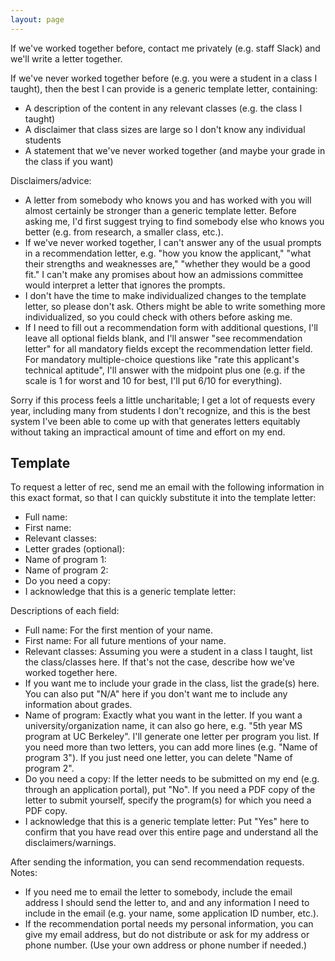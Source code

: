 ```yaml
---
layout: page
---
```


If we've worked together before, contact me privately (e.g. staff Slack) and we'll write a letter together.

If we've never worked together before (e.g. you were a student in a class I taught), then the best I can provide is a generic template letter, containing:
- A description of the content in any relevant classes (e.g. the class I taught)
- A disclaimer that class sizes are large so I don't know any individual students
- A statement that we've never worked together (and maybe your grade in the class if you want)

Disclaimers/advice:
- A letter from somebody who knows you and has worked with you will almost certainly be stronger than a generic template letter. Before asking me, I'd first suggest trying to find somebody else who knows you better (e.g. from research, a smaller class, etc.).
- If we've never worked together, I can't answer any of the usual prompts in a recommendation letter, e.g. "how you know the applicant," "what their strengths and weaknesses are," "whether they would be a good fit." I can't make any promises about how an admissions committee would interpret a letter that ignores the prompts.
- I don't have the time to make individualized changes to the template letter, so please don't ask. Others might be able to write something more individualized, so you could check with others before asking me.
- If I need to fill out a recommendation form with additional questions, I'll leave all optional fields blank, and I'll answer "see recommendation letter" for all mandatory fields except the recommendation letter field. For mandatory multiple-choice questions like "rate this applicant's technical aptitude", I'll answer with the midpoint plus one (e.g. if the scale is 1 for worst and 10 for best, I'll put 6/10 for everything).

Sorry if this process feels a little uncharitable; I get a lot of requests every year, including many from students I don't recognize, and this is the best system I've been able to come up with that generates letters equitably without taking an impractical amount of time and effort on my end.

## Template

To request a letter of rec, send me an email with the following information in this exact format, so that I can quickly substitute it into the template letter:
- Full name: 
- First name: 
- Relevant classes: 
- Letter grades (optional): 
- Name of program 1: 
- Name of program 2: 
- Do you need a copy: 
- I acknowledge that this is a generic template letter: 

Descriptions of each field:
- Full name: For the first mention of your name.
- First name: For all future mentions of your name.
- Relevant classes: Assuming you were a student in a class I taught, list the class/classes here. If that's not the case, describe how we've worked together here.
- If you want me to include your grade in the class, list the grade(s) here. You can also put "N/A" here if you don't want me to include any information about grades.
- Name of program: Exactly what you want in the letter. If you want a university/organization name, it can also go here, e.g. "5th year MS program at UC Berkeley". I'll generate one letter per program you list. If you need more than two letters, you can add more lines (e.g. "Name of program 3"). If you just need one letter, you can delete "Name of program 2".
- Do you need a copy: If the letter needs to be submitted on my end (e.g. through an application portal), put "No". If you need a PDF copy of the letter to submit yourself, specify the program(s) for which you need a PDF copy.
- I acknowledge that this is a generic template letter: Put "Yes" here to confirm that you have read over this entire page and understand all the disclaimers/warnings.

After sending the information, you can send recommendation requests. Notes:
- If you need me to email the letter to somebody, include the email address I should send the letter to, and and any information I need to include in the email (e.g. your name, some application ID number, etc.).
- If the recommendation portal needs my personal information, you can give my email address, but do not distribute or ask for my address or phone number. (Use your own address or phone number if needed.)
